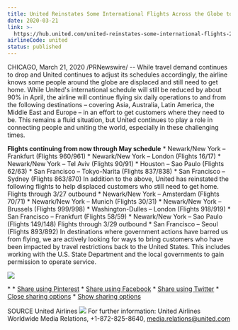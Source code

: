 ```yaml
---
title: United Reinstates Some International Flights Across the Globe to Help Customers Get Where they Need to Be
date: 2020-03-21
link: >-
  https://hub.united.com/united-reinstates-some-international-flights-2645561947.html
airlineCode: united
status: published
---
```

CHICAGO, March 21, 2020 /PRNewswire/ -- While travel demand continues to drop and United continues to adjust its schedules accordingly, the airline knows some people around the globe are displaced and still need to get home. While United's international schedule will still be reduced by about 90% in April, the airline will continue flying six daily operations to and from the following destinations – covering Asia, Australia, Latin America, the Middle East and Europe – in an effort to get customers where they need to be. This remains a fluid situation, but United continues to play a role in connecting people and uniting the world, especially in these challenging times. 

**Flights continuing from now through May schedule** * Newark/New York – Frankfurt (Flights 960/961) * Newark/New York – London (Flights 16/17) * Newark/New York – Tel Aviv (Flights 90/91) * Houston – Sao Paulo (Flights 62/63) * San Francisco – Tokyo-Narita (Flights 837/838) * San Francisco – Sydney (Flights 863/870) In addition to the above, United has reinstated the following flights to help displaced customers who still need to get home. Flights through 3/27 outbound * Newark/New York – Amsterdam (Flights 70/71) * Newark/New York – Munich (Flights 30/31) * Newark/New York – Brussels (Flights 999/998) * Washington-Dulles – London (Flights 918/919) * San Francisco – Frankfurt (Flights 58/59) * Newark/New York – Sao Paulo (Flights 149/148) Flights through 3/29 outbound * San Francisco – Seoul (Flights 893/892) In destinations where government actions have barred us from flying, we are actively looking for ways to bring customers who have been impacted by travel restrictions back to the United States. This includes working with the U.S. State Department and the local governments to gain permission to operate service. 

[](https://mma.prnewswire.com/media/95577/united_airlines_logo.html) 

[![](https://assets.rebelmouse.io/eyJhbGciOiJIUzI1NiIsInR5cCI6IkpXVCJ9.eyJpbWFnZSI6Imh0dHBzOi8vYXNzZXRzLnJibC5tcy8xODA1NzM2OS9vcmlnaW4uanBnIiwiZXhwaXJlc19hdCI6MTYwMDM3MjM3N30.xXLQSs_dozJs8RX9PKFLR-dnalkIFOzoEXf6bvk7Jqw/img.jpg?width=980)](https://mma.prnewswire.com/media/95577/united_airlines_logo.html) 

[](https://mma.prnewswire.com/media/95577/united_airlines_logo.html) [](https://mma.prnewswire.com/media/95577/united_airlines_logo.html) * [](https://mma.prnewswire.com/media/95577/united_airlines_logo.html) [](https://mma.prnewswire.com/media/95577/united_airlines_logo.html) * [](https://mma.prnewswire.com/media/95577/united_airlines_logo.html)[Share using Pinterest](http://pinterest.com/pin/create/button/?url=https%3A%2F%2Fhub.united.com%2Funited-reinstates-some-international-flights-2645561947.html%23eb2bc&media;=&description;=United%20Reinstates%20Some%20International%20Flights) * [Share using Facebook](http://www.facebook.com/dialog/feed?app_id=409722806514172&display;=popup&link;=https%3A%2F%2Fhub.united.com%2Funited-reinstates-some-international-flights-2645561947.html%3Fxrs=RebelMouse_fb%23eb2bc&picture;=&redirect;_uri=https://hub.united.com/static/fb_exit.html?fb=https%3A%2F%2Fhub.united.com%2Funited-reinstates-some-international-flights-2645561947.html%3F) * [Share using Twitter](https://twitter.com/intent/tweet?url=https%3A%2F%2Fhub.united.com%2Funited-reinstates-some-international-flights-2645561947.html%3Fxrs=RebelMouse_tw%23eb2bc&text;=United%20Reinstates%20Some%20International%20Flights%20Across%20the%20Globe%20to%20Help%20Customers%20Get%20Where%20they%20Need%20to%20Be%20via%20%40united) * [Close sharing options](# "Close sharing options") * [Show sharing options](# "Show sharing options") 

SOURCE United Airlines ![](https://rt.prnewswire.com/rt.gif?NewsItemId=CG58492&Transmission;_Id=202003212000PR_NEWS_USPR_____CG58492&DateId;=20200321) For further information: United Airlines Worldwide Media Relations, +1-872-825-8640, media.relations@united.com 
